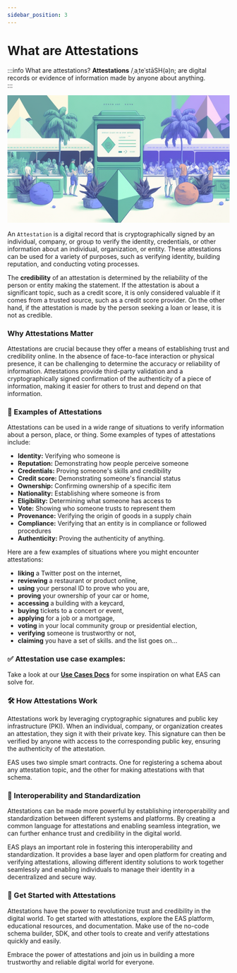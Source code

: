 ```yaml
---
sidebar_position: 3
---
```


# What are Attestations

:::info What are attestations?
**Attestations** /ˌaˌteˈstāSH(ə)n; are digital records or evidence of information made by anyone about anything.  
:::

![Attestations Concept](./img/attestations-concept-2.png)

An `Attestation` is a digital record that is cryptographically signed by an individual, company, or group to verify the
identity, credentials, or other information about an individual, organization, or entity. These attestations can be used
for a variety of purposes, such as verifying identity, building reputation, and conducting voting processes.

The **credibility** of an attestation is determined by the reliability of the person or entity making the statement. If
the attestation is about a significant topic, such as a credit score, it is only considered valuable if it comes from a
trusted source, such as a credit score provider. On the other hand, if the attestation is made by the person seeking a
loan or lease, it is not as credible.

### Why Attestations Matter

Attestations are crucial because they offer a means of establishing trust and credibility online. In the
absence of face-to-face interaction or physical presence, it can be challenging to determine the accuracy or reliability
of information. Attestations provide third-party validation and a cryptographically signed confirmation of the
authenticity of a piece of information, making it easier for others to trust and depend on that information.

### 🙌 Examples of Attestations

Attestations can be used in a wide range of situations to verify information about a person, place, or thing. Some
examples of types of attestations include:

- **Identity:** Verifying who someone is
- **Reputation:** Demonstrating how people perceive someone
- **Credentials:** Proving someone's skills and credibility
- **Credit score:** Demonstrating someone's financial status
- **Ownership:** Confirming ownership of a specific item
- **Nationality:** Establishing where someone is from
- **Eligibility:** Determining what someone has access to
- **Vote:** Showing who someone trusts to represent them
- **Provenance:** Verifying the origin of goods in a supply chain
- **Compliance:** Verifying that an entity is in compliance or followed procedures
- **Authenticity:** Proving the authenticity of anything.

Here are a few examples of situations where you might encounter attestations:

- **liking** a Twitter post on the internet,
- **reviewing** a restaurant or product online,
- **using** your personal ID to prove who you are,
- **proving** your ownership of your car or home,
- **accessing** a building with a keycard,
- **buying** tickets to a concert or event,
- **applying** for a job or a mortgage,
- **voting** in your local community group or presidential election,
- **verifying** someone is trustworthy or not,
- **claiming** you have a set of skills.
  and the list goes on...

### ✅ Attestation use case examples:

Take a look at our [**Use Cases Docs**](/docs/category/use-cases) for some inspiration on what EAS can solve for. 

### 🛠 How Attestations Work
Attestations work by leveraging cryptographic signatures and public key infrastructure (PKI). When an individual, company, or organization creates an attestation, they sign it with their private key. This signature can then be verified by anyone with access to the corresponding public key, ensuring the authenticity of the attestation.

EAS uses two simple smart contracts. One for registering a schema about any attestation topic, and the other for making attestations with that schema.

### 🌉 Interoperability and Standardization
Attestations can be made more powerful by establishing interoperability and standardization between different systems and platforms. By creating a common language for attestations and enabling seamless integration, we can further enhance trust and credibility in the digital world.

EAS plays an important role in fostering this interoperability and standardization. It provides a base layer and open platform for creating and verifying attestations, allowing different identity solutions to work together seamlessly and enabling individuals to manage their identity in a decentralized and secure way.

### 🚀 Get Started with Attestations
Attestations have the power to revolutionize trust and credibility in the digital world. To get started with attestations, explore the EAS platform, educational resources, and documentation. Make use of the no-code schema builder, SDK, and other tools to create and verify attestations quickly and easily.

Embrace the power of attestations and join us in building a more trustworthy and reliable digital world for everyone.
